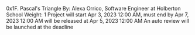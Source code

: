 0x1F. Pascal's Triangle
 By: Alexa Orrico, Software Engineer at Holberton School
 Weight: 1
 Project will start Apr 3, 2023 12:00 AM, must end by Apr 7, 2023 12:00 AM
 will be released at Apr 5, 2023 12:00 AM
 An auto review will be launched at the deadline